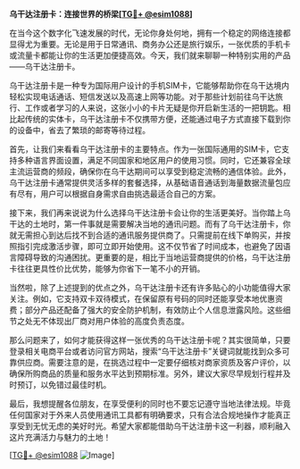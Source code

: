 **乌干达注册卡：连接世界的桥梁[[TG💪+ @esim1088](https://t.me/s/esim1088)]**

在当今这个数字化飞速发展的时代，无论你身处何地，拥有一个稳定的网络连接都显得尤为重要。无论是用于日常通讯、商务办公还是旅行娱乐，一张优质的手机卡或流量卡都能让你的生活更加便捷高效。今天，我们就来聊聊一种特别实用的产品——乌干达注册卡。

乌干达注册卡是一种专为国际用户设计的手机SIM卡，它能够帮助你在乌干达境内轻松实现电话通话、短信发送以及高速上网等功能。对于那些计划前往乌干达旅行、工作或者学习的人来说，这张小小的卡片无疑是你开启新生活的一把钥匙。相比起传统的实体卡，乌干达注册卡不仅携带方便，还能通过电子方式直接下载到你的设备中，省去了繁琐的邮寄等待过程。

首先，让我们来看看乌干达注册卡的主要特点。作为一张国际通用的SIM卡，它支持多种语言界面设置，满足不同国家和地区用户的使用习惯。同时，它还兼容全球主流运营商的频段，确保你在乌干达期间可以享受到稳定流畅的通信体验。此外，乌干达注册卡通常提供灵活多样的套餐选择，从基础语音通话到海量数据流量包应有尽有，用户可以根据自身需求自由挑选最适合自己的方案。

接下来，我们再来说说为什么选择乌干达注册卡会让你的生活更美好。当你踏上乌干达的土地时，第一件事就是需要解决当地的通讯问题。而有了乌干达注册卡，你就无需担心到达后找不到合适的通讯服务提供商了。只需提前在线下单购买，并按照指引完成激活步骤，即可立即开始使用。这不仅节省了时间成本，也避免了因语言障碍导致的沟通困扰。更重要的是，相比于当地运营商提供的价格，乌干达注册卡往往更具性价比优势，能够为你省下一笔不小的开销。

当然啦，除了上述提到的优点之外，乌干达注册卡还有许多贴心的小功能值得大家关注。例如，它支持双卡双待模式，在保留原有号码的同时还能享受本地优惠资费；部分产品还配备了强大的安全防护机制，有效防止个人信息泄露风险。这些细节之处无不体现出厂商对用户体验的高度负责态度。

那么问题来了，如何才能获得这样一张优秀的乌干达注册卡呢？其实很简单，只要登录相关电商平台或者访问官方网站，搜索“乌干达注册卡”关键词就能找到众多可靠供应商。需要注意的是，在挑选过程中一定要仔细核对商家资质及客户评价，以确保所购商品的质量和服务水平达到预期标准。另外，建议大家尽早规划行程并及时预订，以免错过最佳时机。

最后，我想提醒各位朋友，在享受便利的同时也不要忘记遵守当地法律法规。毕竟任何国家对于外来人员使用通讯工具都有明确要求，只有合法合规地操作才能真正享受到无忧无虑的美好时光。希望大家都能借助乌干达注册卡这一利器，顺利融入这片充满活力与魅力的土地！

[[TG💪+ @esim1088](https://t.me/s/esim1088) ![Image](https://i.postimg.cc/4NQfJmqS/Snipaste-2025-05-13-00-14-12.png)]